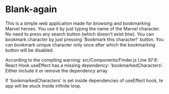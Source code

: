 # Blank-again

This is a simple web application made for browsing and bookmarking Marvel heroes.
You use it by just typing the name of the Marvel character. No need to press any search button (which doesn't exist btw).
You can bookmark character by just pressing 'Bookmark this character!' button.
You can bookmark unique character only once after which the bookmarking button will be disabled.

According to the compiling warning:
src/Components/Finder.js
  Line 97:6:  React Hook useEffect has a missing dependency: 'bookmarkedCharacters'. Either include it or remove the dependency array
  
  If 'bookmarkedCharacters' is set inside dependencies of useEffect hook, te app will be stuck inside infinite loop.
